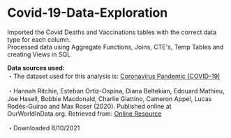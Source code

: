 # Covid-19-Data-Exploration
Imported the Covid Deaths and Vaccinations tables with the correct data type for each column. <br>
Processed data using Aggregate Functions, Joins, CTE's, Temp Tables and creating Views in SQL

<b>Data sources used:</b><br>
・The dataset used for this analysis is: <a href="https://ourworldindata.org/covid-deaths">Coronavirus Pandemic (COVID-19)</a><br>

・Hannah Ritchie, Esteban Ortiz-Ospina, Diana Beltekian, Edouard Mathieu, Joe Hasell, Bobbie Macdonald, Charlie Giattino, Cameron Appel, Lucas Rodés-Guirao and Max Roser (2020). Published online at OurWorldInData.org. Retrieved from: <a href="https://ourworldindata.org/coronavirus">Online Resource</a><br>

・Downloaded 8/10/2021 
